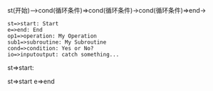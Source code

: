 st(开始)-->cond(循环条件)=>cond(循环条件)->cond(循环条件)=>end->

```flow
st=>start: Start
e=>end: End
op1=>operation: My Operation
sub1=>subroutine: My Subroutine
cond=>condition: Yes or No?
io=>inputoutput: catch something...
```

st=>start:

st=>start
e=>end